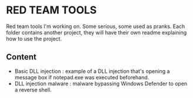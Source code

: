 # RED TEAM TOOLS

Red team tools I'm working on. Some serious, some used as pranks. Each folder contains another project, they will have their own readme explaining how to use the project.

## Content

- Basic DLL injection : example of a DLL injection that's opening a message box if notepad.exe was executed beforehand.
- DLL injection malware : malware bypassing Windows Defender to open a reverse shell.

